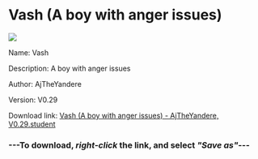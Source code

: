 # Vash (A boy with anger issues)

<img src = "https://raw.githubusercontent.com/Arbiter1223/Daigaku-Gurashi-Custom-Students/master/Students/Files/Vash%20(A%20boy%20with%20anger%20issues).png">

Name: Vash

Description: A boy with anger issues

Author: AjTheYandere

Version: V0.29

Download link: <a href="https://raw.githubusercontent.com/Arbiter1223/Daigaku-Gurashi-Custom-Students/master/Students/Files/Vash%20(A%20boy%20with%20anger%20issues)%20-%20AjTheYandere%2C%20V0.29.student">Vash (A boy with anger issues) - AjTheYandere, V0.29.student</a>

### ---**To download, _right-click_ the link, and select _"Save as"_**---

